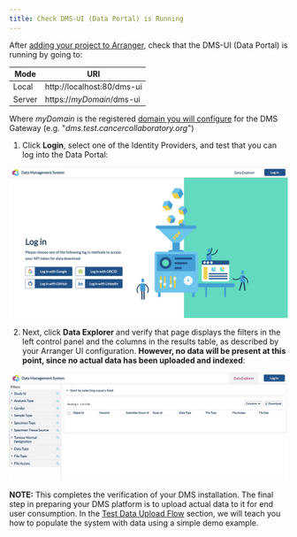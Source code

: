 ```yaml
---
title: Check DMS-UI (Data Portal) is Running
---
```


After [adding your project to Arranger](./arranger-ui), check that the DMS-UI (Data Portal) is running by going to: 

| Mode               | URI |
| --------------------| ------------|
| Local   | http://localhost:80/dms-ui |
| Server  | https://_myDomain_/dms-ui |

Where _myDomain_ is the registered [domain you will configure](../domain) for the DMS Gateway (e.g. "_dms.test.cancercollaboratory.org_")

1. Click **Login**, select one of the Identity Providers, and test that you can log into the Data Portal:

![Entity](../../assets/dms-ui-login.png 'DMS UI Login')

2. Next, click **Data Explorer** and verify that page displays the filters in the left control panel and the columns in the results table, as described by your Arranger UI configuration.  **However, no data will be present at this point, since no actual data has been uploaded and indexed**:

![Entity](../../assets/dms-explorer-empty.png 'DMS Explorer Empty')



<Note title="Verification Complete">**NOTE:** This completes the verification of your DMS installation.  The final step in preparing your DMS platform is to upload actual data to it for end user consumption.  In the [Test Data Upload Flow](../../test-upload) section, we will teach you how to populate the system with data using a simple demo example. </Note>